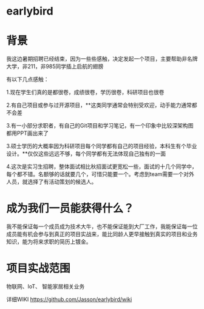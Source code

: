 # earlybird
# 背景
我这边暑期招聘已经结束，因为一些些感触，决定发起一个项目，主要帮助非名牌大学，非211，非985同学插上启航的翅膀

有以下几点感触：

1.现在学生们真的是都很卷，成绩很卷，学历很卷，科研项目也很卷

2.有自己项目或参与过开源项目，**这类同学通常会特别受欢迎，动手能力通常都不会差

3.有一小部分求职者，有自己的Git项目和学习笔记，有一个印象中比较深架构图都用PPT画出来了

3.硕士学历的大概率因为科研项目每个同学都有自己的项目经验，本科生有个毕业设计。**仅仅这些远远不够，每个同学都有无法体现自己独有的一面 

4.这次是实习生招聘，整体面试相比秋招面试更宽松一些，面试的十几个同学中，每个都不错。名额够的话就要几个，可惜只能要一个。考虑到team需要一个对外人员，就选择了有活动策划的候选人。

# 成为我们一员能获得什么？
我不能保证每一个成员成为技术大牛，也不能保证能到大厂工作，我能保证每一位成员能有机会参与到真正的项目实战来，能比同龄人更早接触到真实的项目和业务知识，能为将来求职的简历上镀金。

# 项目实战范围
  物联网、IoT、 智能家居相关业务
  
 详细WIKI https://github.com/Jasson/earlybird/wiki
